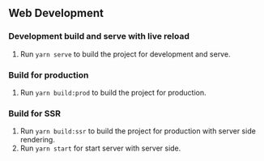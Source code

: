 ## Web Development
### Development build and serve with live reload
1. Run `yarn serve` to build the project for development and serve.

### Build for production
1. Run `yarn build:prod` to build the project for production.

### Build for SSR
1. Run `yarn build:ssr` to build the project for production with server side rendering.
2. Run `yarn start` for start server with server side.

